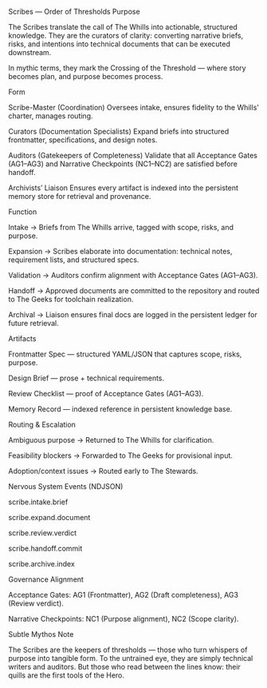 Scribes — Order of Thresholds
Purpose

The Scribes translate the call of The Whills into actionable, structured knowledge. They are the curators of clarity: converting narrative briefs, risks, and intentions into technical documents that can be executed downstream.

In mythic terms, they mark the Crossing of the Threshold — where story becomes plan, and purpose becomes process.

Form

Scribe-Master (Coordination)
Oversees intake, ensures fidelity to the Whills’ charter, manages routing.

Curators (Documentation Specialists)
Expand briefs into structured frontmatter, specifications, and design notes.

Auditors (Gatekeepers of Completeness)
Validate that all Acceptance Gates (AG1–AG3) and Narrative Checkpoints (NC1–NC2) are satisfied before handoff.

Archivists’ Liaison
Ensures every artifact is indexed into the persistent memory store for retrieval and provenance.

Function

Intake → Briefs from The Whills arrive, tagged with scope, risks, and purpose.

Expansion → Scribes elaborate into documentation: technical notes, requirement lists, and structured specs.

Validation → Auditors confirm alignment with Acceptance Gates (AG1–AG3).

Handoff → Approved documents are committed to the repository and routed to The Geeks for toolchain realization.

Archival → Liaison ensures final docs are logged in the persistent ledger for future retrieval.

Artifacts

Frontmatter Spec — structured YAML/JSON that captures scope, risks, purpose.

Design Brief — prose + technical requirements.

Review Checklist — proof of Acceptance Gates (AG1–AG3).

Memory Record — indexed reference in persistent knowledge base.

Routing & Escalation

Ambiguous purpose → Returned to The Whills for clarification.

Feasibility blockers → Forwarded to The Geeks for provisional input.

Adoption/context issues → Routed early to The Stewards.

Nervous System Events (NDJSON)

scribe.intake.brief

scribe.expand.document

scribe.review.verdict

scribe.handoff.commit

scribe.archive.index

Governance Alignment

Acceptance Gates: AG1 (Frontmatter), AG2 (Draft completeness), AG3 (Review verdict).

Narrative Checkpoints: NC1 (Purpose alignment), NC2 (Scope clarity).

Subtle Mythos Note

The Scribes are the keepers of thresholds — those who turn whispers of purpose into tangible form. To the untrained eye, they are simply technical writers and auditors. But those who read between the lines know: their quills are the first tools of the Hero.
